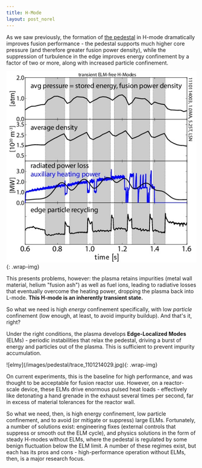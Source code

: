 ```yaml
---
title: H-Mode
layout: post_norel
---
```


<p>As we saw previously, the formation of <a href="/pages/fusionprimer/pedestal">the pedestal</a> in H-mode dramatically improves fusion performance - the pedestal supports much higher core pressure (and therefore greater fusion power density), while the suppression of turbulence in the edge improves energy confinement by a factor of two or more, along with increased particle confinement.</p>

![elmfree](/images/pedestal/trace_1110114003_nofluct.jpg){: .wrap-img}
<p>This presents problems, however: the plasma retains impurities (metal wall material, helium "fusion ash") as well as fuel ions, leading to radiative losses that eventually overcome the heating power, dropping the plasma back into L-mode.  <strong>This H-mode is an inherently transient state.</strong></p>

<p>So what we need is high <i>energy</i> confinement specifically, with low <i>particle</i> confinement (low enough, at least, to avoid impurity buildup).
And that's it, right?</p>

<p>Under the right conditions, the plasma develops <strong>Edge-Localized Modes</strong> (ELMs) - periodic instabilities that relax the pedestal, driving a burst of energy and particles out of the plasma.
This is sufficient to prevent impurity accumulation.</p>
![elmy](/images/pedestal/trace_1101214029.jpg){: .wrap-img}
<p>On current experiments, this is the baseline for high performance, and was thought to be acceptable for fusion reactor use.  However, on a reactor-scale device, these ELMs drive enormous pulsed heat loads - effectively like detonating a hand grenade in the exhaust several times per second, far in excess of material tolerances for the reactor wall.</p>

<p>So what we need, then, is high energy confinement, low particle confinement, and to avoid (or mitigate or suppress) large ELMs.
Fortunately, a number of solutions exist: engineering fixes (external controls that suppress or smooth out the ELM cycle), and physics solutions in the form of steady H-modes without ELMs, where the pedestal is regulated by some benign fluctuation below the ELM limit.  A number of these regimes exist, but each has its pros and cons - high-performance operation without ELMs, then, is a major research focus.</p>